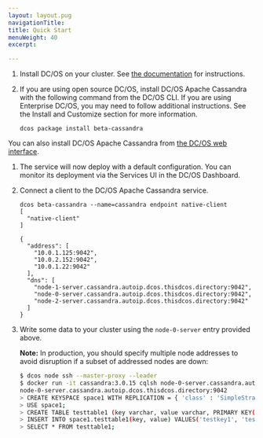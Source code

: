 ```yaml
---
layout: layout.pug
navigationTitle: 
title: Quick Start
menuWeight: 40
excerpt:

---
```


<!-- This source repo for this topic is https://github.com/mesosphere/dcos-commons -->


1. Install DC/OS on your cluster. See [the documentation](/latest/administration/installing/) for instructions.
1. If you are using open source DC/OS, install DC/OS Apache Cassandra with the following command from the DC/OS CLI. If you are using Enterprise DC/OS, you may need to follow additional instructions. See the Install and Customize section for more information.
   
   ```
   dcos package install beta-cassandra
   ```
   
You can also install DC/OS Apache Cassandra from [the DC/OS web interface](/latest/usage/webinterface/).

1. The service will now deploy with a default configuration. You can monitor its deployment via the Services UI in the DC/OS Dashboard.

1. Connect a client to the DC/OS Apache Cassandra service.

   ```
   dcos beta-cassandra --name=cassandra endpoint native-client
   [
     "native-client"
   ]

   {
     "address": [
       "10.0.1.125:9042",
       "10.0.2.152:9042",
       "10.0.1.22:9042"
     ],
     "dns": [
       "node-1-server.cassandra.autoip.dcos.thisdcos.directory:9042",
       "node-0-server.cassandra.autoip.dcos.thisdcos.directory:9042",
       "node-2-server.cassandra.autoip.dcos.thisdcos.directory:9042"
     ]
   }
   ```
   
1. Write some data to your cluster using the `node-0-server` entry provided above.

   **Note:** In production, you should specify multiple node addresses to avoid disruption if a subset of addressed nodes are down:

   ```bash
   $ dcos node ssh --master-proxy --leader
   $ docker run -it cassandra:3.0.15 cqlsh node-0-server.cassandra.autoip.dcos.thisdcos.directory
   node-0-server.cassandra.autoip.dcos.thisdcos.directory:9042
   > CREATE KEYSPACE space1 WITH REPLICATION = { 'class' : 'SimpleStrategy', 'replication_factor' : 3 };
   > USE space1;
   > CREATE TABLE testtable1 (key varchar, value varchar, PRIMARY KEY(key));
   > INSERT INTO space1.testtable1(key, value) VALUES('testkey1', 'testvalue1');
   > SELECT * FROM testtable1;
   ```
